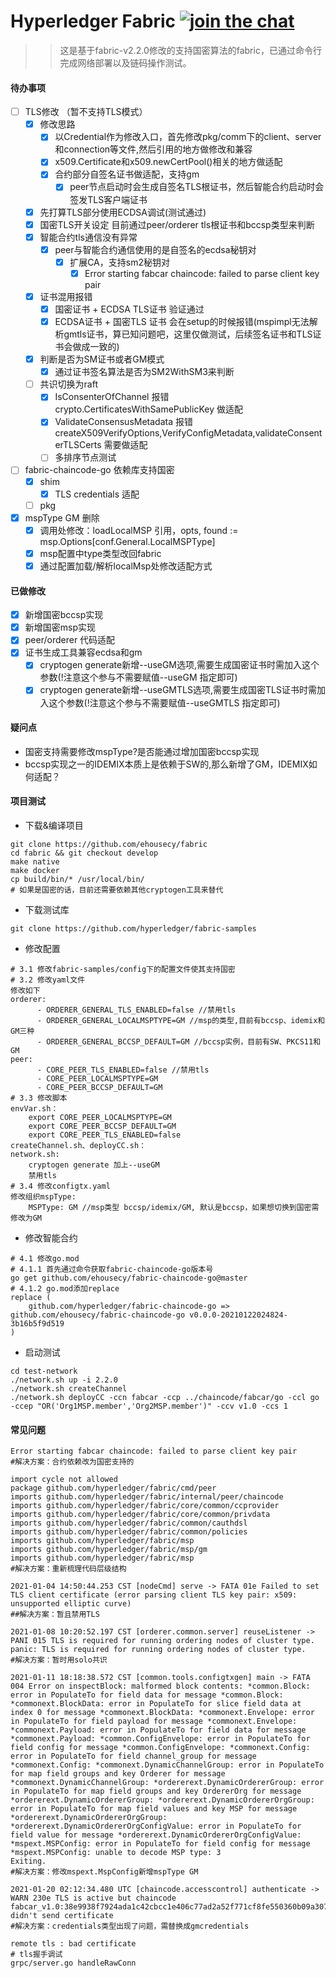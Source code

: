 # Hyperledger Fabric [![join the chat][rocketchat-image]][rocketchat-url]

[rocketchat-url]: https://chat.hyperledger.org/channel/fabric
[rocketchat-image]: https://open.rocket.chat/images/join-chat.svg

>> 这是基于fabric-v2.2.0修改的支持国密算法的fabric，已通过命令行完成网络部署以及链码操作测试。

#### 待办事项

- [ ] TLS修改 （暂不支持TLS模式）
  - [x] 修改思路
    - [x] 以Credential作为修改入口，首先修改pkg/comm下的client、server和connection等文件,然后引用的地方做修改和兼容
    - [x] x509.Certificate和x509.newCertPool()相关的地方做适配
    - [x] 合约部分自签名证书做适配，支持gm
      - [x] peer节点启动时会生成自签名TLS根证书，然后智能合约启动时会签发TLS客户端证书
  - [x] 先打算TLS部分使用ECDSA调试(测试通过)
  - [x] 国密TLS开关设定 目前通过peer/orderer tls根证书和bccsp类型来判断
  - [x] 智能合约tls通信没有异常
    - [x] peer与智能合约通信使用的是自签名的ecdsa秘钥对
       - [x] 扩展CA，支持sm2秘钥对
          - [x] Error starting fabcar chaincode: failed to parse client key pair
  - [x] 证书混用报错
    - [x] 国密证书 + ECDSA TLS证书 验证通过
    - [x] ECDSA证书 + 国密TLS 证书 会在setup的时候报错(mspimpl无法解析gmtls证书，算已知问题吧，这里仅做测试，后续签名证书和TLS证书会做成一致的)
  - [x] 判断是否为SM证书或者GM模式
    - [x] 通过证书签名算法是否为SM2WithSM3来判断
  - [ ] 共识切换为raft
     - [x] IsConsenterOfChannel 报错 crypto.CertificatesWithSamePublicKey 做适配
     - [x] ValidateConsensusMetadata 报错 createX509VerifyOptions,VerifyConfigMetadata,validateConsenterTLSCerts 需要做适配
     - [ ] 多排序节点测试 
- [ ] fabric-chaincode-go 依赖库支持国密
  - [x] shim
    - [x] TLS credentials 适配
  - [ ] pkg
- [x] mspType GM 删除
   - [x] 调用处修改：loadLocalMSP 引用，opts, found := msp.Options[conf.General.LocalMSPType]
   - [x] msp配置中type类型改回fabric
   - [x] 通过配置加载/解析localMsp处修改适配方式

#### 已做修改

- [x] 新增国密bccsp实现
- [x] 新增国密msp实现
- [x] peer/orderer 代码适配
- [x] 证书生成工具兼容ecdsa和gm
  - [x] cryptogen generate新增--useGM选项,需要生成国密证书时需加入这个参数(!注意这个参与不需要赋值--useGM 指定即可)
  - [x] cryptogen generate新增--useGMTLS选项,需要生成国密TLS证书时需加入这个参数(!注意这个参与不需要赋值--useGMTLS 指定即可)

#### 疑问点
- 国密支持需要修改mspType?是否能通过增加国密bccsp实现
- bccsp实现之一的IDEMIX本质上是依赖于SW的,那么新增了GM，IDEMIX如何适配？
#### 项目测试

- 下载&编译项目
```
git clone https://github.com/ehousecy/fabric
cd fabric && git checkout develop
make native
make docker
cp build/bin/* /usr/local/bin/
# 如果是国密的话，目前还需要依赖其他cryptogen工具来替代
```
- 下载测试库
```
git clone https://github.com/hyperledger/fabric-samples
```
- 修改配置
```
# 3.1 修改fabric-samples/config下的配置文件使其支持国密
# 3.2 修改yaml文件
修改如下
orderer:  
      - ORDERER_GENERAL_TLS_ENABLED=false //禁用tls
      - ORDERER_GENERAL_LOCALMSPTYPE=GM //msp的类型,目前有bccsp、idemix和GM三种
      - ORDERER_GENERAL_BCCSP_DEFAULT=GM //bccsp实例，目前有SW、PKCS11和GM
peer:
      - CORE_PEER_TLS_ENABLED=false //禁用tls
      - CORE_PEER_LOCALMSPTYPE=GM
      - CORE_PEER_BCCSP_DEFAULT=GM           
# 3.3 修改脚本
envVar.sh：
    export CORE_PEER_LOCALMSPTYPE=GM
    export CORE_PEER_BCCSP_DEFAULT=GM
    export CORE_PEER_TLS_ENABLED=false
createChannel.sh、deployCC.sh：
network.sh:
    cryptogen generate 加上--useGM
    禁用tls  
# 3.4 修改configtx.yaml
修改组织mspType:
    MSPType: GM //msp类型 bccsp/idemix/GM, 默认是bccsp，如果想切换到国密需修改为GM            
```

- 修改智能合约
```
# 4.1 修改go.mod
# 4.1.1 首先通过命令获取fabric-chaincode-go版本号
go get github.com/ehousecy/fabric-chaincode-go@master
# 4.1.2 go.mod添加replace
replace (
	github.com/hyperledger/fabric-chaincode-go => github.com/ehousecy/fabric-chaincode-go v0.0.0-20210122024824-3b16b5f9d519
)
```

- 启动测试
```
cd test-network
./network.sh up -i 2.2.0
./network.sh createChannel
./network.sh deployCC -ccn fabcar -ccp ../chaincode/fabcar/go -ccl go -ccep "OR('Org1MSP.member','Org2MSP.member')" -ccv v1.0 -ccs 1
```

#### 常见问题

```
Error starting fabcar chaincode: failed to parse client key pair
#解决方案：合约依赖改为国密支持的
```
```
import cycle not allowed
package github.com/hyperledger/fabric/cmd/peer
imports github.com/hyperledger/fabric/internal/peer/chaincode
imports github.com/hyperledger/fabric/core/common/ccprovider
imports github.com/hyperledger/fabric/core/common/privdata
imports github.com/hyperledger/fabric/common/cauthdsl
imports github.com/hyperledger/fabric/common/policies
imports github.com/hyperledger/fabric/msp
imports github.com/hyperledger/fabric/msp/gm
imports github.com/hyperledger/fabric/msp
#解决方案：重新梳理代码层级结构
```
```
2021-01-04 14:50:44.253 CST [nodeCmd] serve -> FATA 01e Failed to set TLS client certificate (error parsing client TLS key pair: x509: unsupported elliptic curve)
##解决方案：暂且禁用TLS
```
```
2021-01-08 10:20:52.197 CST [orderer.common.server] reuseListener -> PANI 015 TLS is required for running ordering nodes of cluster type.
panic: TLS is required for running ordering nodes of cluster type.
#解决方案：暂时用solo共识
```
```
2021-01-11 18:18:38.572 CST [common.tools.configtxgen] main -> FATA 004 Error on inspectBlock: malformed block contents: *common.Block: error in PopulateTo for field data for message *common.Block: *commonext.BlockData: error in PopulateTo for slice field data at index 0 for message *commonext.BlockData: *commonext.Envelope: error in PopulateTo for field payload for message *commonext.Envelope: *commonext.Payload: error in PopulateTo for field data for message *commonext.Payload: *common.ConfigEnvelope: error in PopulateTo for field config for message *common.ConfigEnvelope: *commonext.Config: error in PopulateTo for field channel_group for message *commonext.Config: *commonext.DynamicChannelGroup: error in PopulateTo for map field groups and key Orderer for message *commonext.DynamicChannelGroup: *ordererext.DynamicOrdererGroup: error in PopulateTo for map field groups and key OrdererOrg for message *ordererext.DynamicOrdererGroup: *ordererext.DynamicOrdererOrgGroup: error in PopulateTo for map field values and key MSP for message *ordererext.DynamicOrdererOrgGroup: *ordererext.DynamicOrdererOrgConfigValue: error in PopulateTo for field value for message *ordererext.DynamicOrdererOrgConfigValue: *mspext.MSPConfig: error in PopulateTo for field config for message *mspext.MSPConfig: unable to decode MSP type: 3
Exiting.
#解决方案：修改mspext.MspConfig新增mspType GM
```
```
2021-01-20 02:12:34.480 UTC [chaincode.accesscontrol] authenticate -> WARN 230e TLS is active but chaincode fabcar_v1.0:38e9938f7924ada1c42cbcc1e406c77ad2a52f771cf8fe550360b09a307d17f3 didn't send certificate
#解决方案：credentials类型出现了问题，需替换成gmcredentials
```

```
remote tls : bad certificate
# tls握手调试
grpc/server.go handleRawConn
```